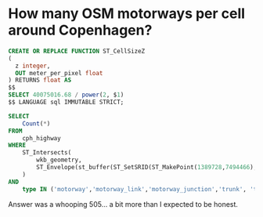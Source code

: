 # How many OSM motorways per cell around Copenhagen?

```sql
CREATE OR REPLACE FUNCTION ST_CellSizeZ
(
  z integer,
  OUT meter_per_pixel float
) RETURNS float AS
$$
SELECT 40075016.68 / power(2, $1)
$$ LANGUAGE sql IMMUTABLE STRICT;

SELECT 
	Count(*)
FROM 
	cph_highway 
WHERE 
	ST_Intersects(
		wkb_geometry, 
		ST_Envelope(st_buffer(ST_SetSRID(ST_MakePoint(1389728,7494466),3857), ST_CellSizeZ(10)/2 ))
	)
AND 
	type IN ('motorway','motorway_link','motorway_junction','trunk', 'trunk_link');
```

Answer was a whooping 505... a bit more than I expected to be honest.